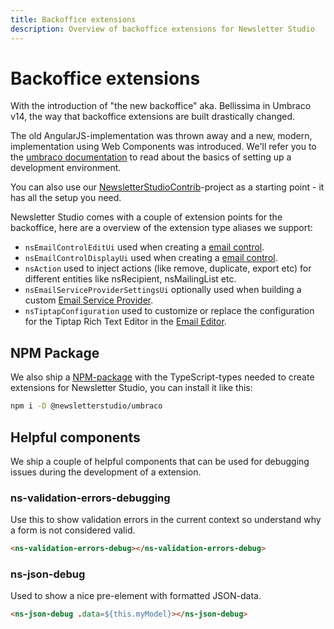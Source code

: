 ```yaml
---
title: Backoffice extensions
description: Overview of backoffice extensions for Newsletter Studio
---
```

# Backoffice extensions
With the introduction of "the new backoffice" aka. Bellissima in Umbraco v14, the way that backoffice extensions are built drastically changed.

The old AngularJS-implementation was thrown away and a new, modern, implementation using Web Components was introduced. We'll refer you to the [umbraco documentation](https://docs.umbraco.com/umbraco-cms/15.latest/customizing/development-flow) to read about the basics of setting up a development environment.

You can also use our [NewsletterStudioContrib](https://github.com/enkelmedia/NewsletterStudioContrib)-project as a starting point - it has all the setup you need.

Newsletter Studio comes with a couple of extension points for the backoffice, here are a overview of the extension type aliases we support:

* `nsEmailControlEditUi` used when creating a [email control](../develop/email-control.md).
* `nsEmailControlDisplayUi` used when creating a [email control](../develop/email-control.md).
* `nsAction` used to inject actions (like remove, duplicate, export etc) for different entities like nsRecipient, nsMailingList etc.
* `nsEmailServiceProviderSettingsUi` optionally used when building a custom [Email Service Provider](../develop/email-service-providers.md).
* `nsTiptapConfiguration` used to customize or replace the configuration for the Tiptap Rich Text Editor in the [Email Editor](../concepts/email-editor.md).

## NPM Package

We also ship a [NPM-package](https://www.npmjs.com/package/@newsletterstudio/umbraco) with the TypeScript-types needed to create extensions for Newsletter Studio, you can install it like this: 

```bash
npm i -D @newsletterstudio/umbraco
```

## Helpful components
We ship a couple of helpful components that can be used for debugging issues during the development of a extension.

### ns-validation-errors-debugging
Use this to show validation errors in the current context so understand why a form is not considered valid.

```html
<ns-validation-errors-debug></ns-validation-errors-debug>
```

### ns-json-debug
Used to show a nice pre-element with formatted JSON-data.

```html
<ns-json-debug .data=${this.myModel}></ns-json-debug>
```


